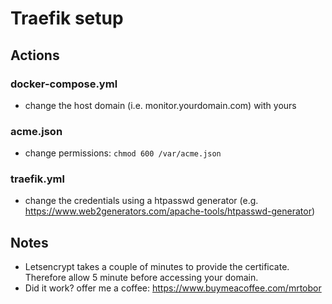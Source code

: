 # Traefik setup 

## Actions

### docker-compose.yml

- change the host domain (i.e. monitor.yourdomain.com) with yours

### acme.json

- change permissions: `chmod 600 /var/acme.json`

### traefik.yml

- change the credentials using a htpasswd generator (e.g. https://www.web2generators.com/apache-tools/htpasswd-generator) 

## Notes

- Letsencrypt takes a couple of minutes to provide the certificate. Therefore allow 5 minute before accessing your domain.
- Did it work? offer me a coffee: https://www.buymeacoffee.com/mrtobor

